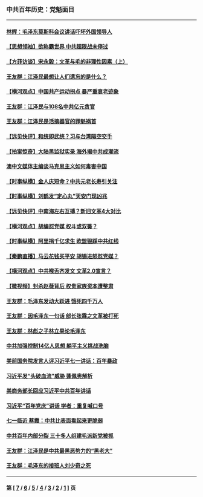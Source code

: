### 中共百年历史：党魁面目
---
#### [林辉：毛泽东莫斯科会议讲话吓坏外国领导人](../../pages/nf1176107/n13917931.md?05160430) 
#### [【思想领袖】欲称霸世界 中共超限战未停过](../../pages/nf1176107/n13745142.md?05160430) 
#### [【方菲访谈】宋永毅：文革与毛的非理性因素（上）](../../pages/nf1176107/n13469956.md?05160430) 
#### [王友群：江泽民最想让人们遗忘的是什么？](../../pages/nf1176107/n13408949.md?05160430) 
#### [【横河观点】中国共产运动拐点 暴严重衰老迹象](../../pages/nf1176107/n13388333.md?05160430) 
#### [王友群：江泽民与108名中共亿元贪官](../../pages/nf1176107/n13352358.md?05160430) 
#### [王友群：江泽民是活摘器官的罪魁祸首](../../pages/nf1176107/n13336903.md?05160430) 
#### [【远见快评】和统即武统？习与台湾隔空交手](../../pages/nf1176107/n13297739.md?05160430) 
#### [【拍案惊奇】大陆黑监狱实录 海外揭中共成潮流](../../pages/nf1176107/n13288853.md?05160430) 
#### [澳中文媒体主编谈马克思主义如何毒害中国](../../pages/nf1176107/n13257387.md?05160430) 
#### [【时事纵横】金人庆短命？中共元老长寿引关注](../../pages/nf1176107/n13217934.md?05160430) 
#### [【时事纵横】刘鹤发“定心丸”天安门现凶兆](../../pages/nf1176107/n13215416.md?05160430) 
#### [【远见快评】中南海左右互搏？新旧文革4大对比](../../pages/nf1176107/n13214745.md?05160430) 
#### [【横河观点】胡编怼党媒 权斗或双簧？](../../pages/nf1176107/n13210864.md?05160430) 
#### [【时事纵横】阿里捐千亿求生 欧盟狠踩中共红线](../../pages/nf1176107/n13206431.md?05160430) 
#### [【秦鹏直播】马云花钱买平安 胡锡进怒怼党媒？](../../pages/nf1176107/n13206392.md?05160430) 
#### [【横河观点】中共喉舌齐发文 文革2.0宣言？](../../pages/nf1176107/n13201248.md?05160430) 
#### [【微视频】封杀赵薇背后 权贵家族资本遭整肃](../../pages/nf1176107/n13197798.md?05160430) 
#### [王友群：毛泽东发动大跃进 饿死四千万人](../../pages/nf1176107/n13177158.md?05160430) 
#### [王友群：因毛泽东一句话 部长张霖之文革被打死](../../pages/nf1176107/n13161711.md?05160430) 
#### [王友群：林彪之子林立果论毛泽东](../../pages/nf1176107/n13128622.md?05160430) 
#### [中共加强控制14亿人思想 躺平主义挑战洗脑](../../pages/nf1176107/n13094299.md?05160430) 
#### [美前国务院发言人评习近平七一讲话：百年暴政](../../pages/nf1176107/n13066986.md?05160430) 
#### [习近平发“头破血流”威胁 蓬佩奥解析](../../pages/nf1176107/n13063604.md?05160430) 
#### [美商务部长回应习近平中共百年讲话](../../pages/nf1176107/n13062903.md?05160430) 
#### [习近平“百年党庆”讲话 学者：重复喊口号](../../pages/nf1176107/n13061411.md?05160430) 
#### [七一临近 蔡霞：中共比表面看起来更脆弱](../../pages/nf1176107/n13056418.md?05160430) 
#### [中共百年内部分裂 三十多人组建毛派新党被抓](../../pages/nf1176107/n13044023.md?05160430) 
#### [王友群：江泽民是中共最黑恶势力的“黑老大”](../../pages/nf1176107/n13022180.md?05160430) 
#### [王友群：毛泽东的接班人刘少奇之死](../../pages/nf1176107/n12991772.md?05160430) 

---
#### 第 [ [7](./7.md?05160430) / [6](./6.md?05160430) / [5](./5.md?05160430) / [4](./4.md?05160430) / [3](./3.md?05160430) / [2](./2.md?05160430) / [1](./1.md?05160430) ] 页
